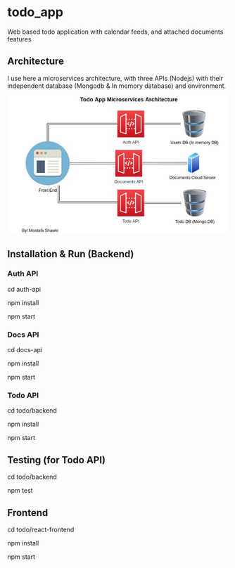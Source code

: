 # todo_app

Web based todo application with calendar feeds, and attached documents features

## Architecture

I use here a microservices architecture, with three APIs (Nodejs) with their independent database (Mongodb & In memory database) and environment.

![Architecture](/arch.jpg "App Architecture")

## Installation & Run (Backend)

### Auth API

cd auth-api

npm install

npm start

### Docs API

cd docs-api

npm install

npm start

### Todo API

cd todo/backend

npm install

npm start

## Testing (for Todo API)

cd todo/backend

npm test

## Frontend

cd todo/react-frontend

npm install

npm start
